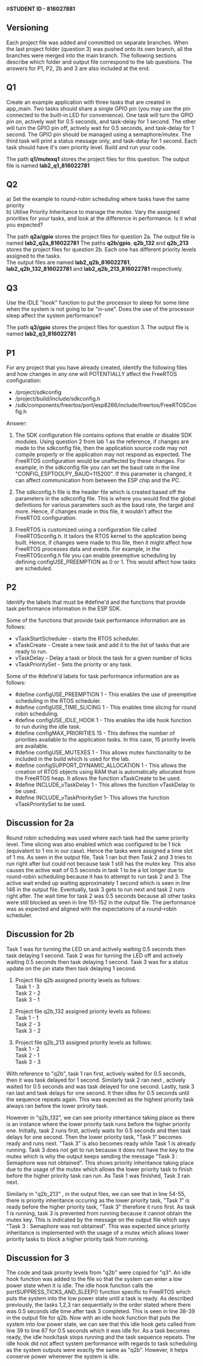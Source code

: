 #**STUDENT ID - 816027881**
## **Versioning** 
Each project file was added and committed on separate branches. When the last project folder (question 3) was pushed onto its own branch, all the branches were merged
into the main branch. The following sections describe which folder and output file correspond to the lab questions. The answers for P1, P2, 2b and 3 are also included at the end.
## **Q1**
Create an example application with three tasks that are created in app_main. Two tasks should share a single GPIO pin (you may use the pin connected to the built-in LED for convenience). One task will turn the GPIO pin on, actively wait for 0.5 seconds, and task-delay for 1 second. The other will turn the GPIO pin off, actively wait for 0.5 seconds, and task-delay for 1 second. The GPIO pin should be managed using a semaphore/mutex. The third task will print a status message only, and task-delay for 1 second. Each task should have it's own priority level. Build and run your code.

The path **q1/mutexq1** stores the project files for this question. The output file is named **lab2_q1_816022781**

## **Q2**
a) Set the example to round-robin scheduling where tasks have the same priority\
b) Utilise Priority Inheritance to manage the mutex. Vary the assigned priorities for your tasks, and look at the difference in performance.
Is it what you expected?

The path **q2a/gpio** stores the project files for question 2a. The output file is named **lab2_q2a_816022781**
The paths **q2b/gpio**, **q2b_132** and **q2b_213** stores the project files for question 2b. Each one has different priority levels assigned to the tasks.\
The output files are named **lab2_q2b_816022781**, **lab2_q2b_132_816022781** and **lab2_q2b_213_816022781** respectively.

## **Q3**
Use the IDLE "hook" function to put the processor to sleep for some time when the system is not going to be "in-use". Does the use of the processor 
sleep affect the system performance?

The path **q3/gpio** stores the project files for question 3. The output file is named **lab2_q3_816022781**

## **P1**
For any project that you have already created, identify the following files and how changes in any one will POTENTIALLY affect the FreeRTOS configuration:
- /project/sdkconfig
- /project/build/include/sdkconfig.h
- /sdk/components/freertos/port/esp8266/include/freertos/FreeRTOSConfig.h

Answer:
1. The SDK configuration file contains options that enable or disable SDK modules. Using question 2 from lab 1 as the reference, if changes are made to the sdkconfig file, 
then the application source code may not compile properly or the application may not respond as expected. The FreeRTOS configuration would be unaffected by these changes.
For example, in the sdkconfig file you can set the baud rate in the line "CONFIG_ESPTOOLPY_BAUD=115200". If this parameter is changed, it can affect communication from between the ESP chip and the PC.

2. The sdkconfig.h file is the header file which is created based off the parameters in the sdkconfig file. This is where you would find the global definitions for various parameters such as the baud rate, the target and more.
Hence, if changes made in this file, it wouldn't affect the FreeRTOS configuration.

3. FreeRTOS is customized using a configuration file called FreeRTOSconfig.h. It tailors the RTOS kernel to the application
being built. Hence, if changes were made to this file, then it might affect how FreeRTOS processes data and events. For example,
in the FreeRTOSconfig.h file you can enable preemptive scheduling by defining configUSE_PREEMPTION as 0 or 1. This would affect how tasks are scheduled.

## **P2**
Identify the labels that must be #define'd and the functions that provide task performance information in the ESP SDK.

Some of the functions that provide task performance information are as follows:
- vTaskStartScheduler - starts the RTOS scheduler.
- xTaskCreate - Create a new task and add it to the list of tasks that are ready to run.
- vTaskDelay - Delay a task or block the task for a given number of ticks
- vTaskPrioritySet - Sets the priority or any task.

Some of the #define'd labels for task performance information are as follows:
- #define configUSE_PREEMPTION 1 - This enables the use of preemptive scheduling in the RTOS scheduler.
- #define configUSE_TIME_SLICING 1 - This enables time slicing for round robin scheduling.
- #define configUSE_IDLE_HOOK 1 - This enables the idle hook function to run during the idle task.
- #define configMAX_PRIORITIES 15 - This defines the number of priorities available to the application tasks. In this case, 15 priority levels are available.
- #define configUSE_MUTEXES 1 - This allows mutex functionality to be included in the build which is used for the lab.
- #define configSUPPORT_DYNAMIC_ALLOCATION 1 - This allows the creation of RTOS objects using RAM that is automatically allocated from the FreeRTOS heap. It allows the function
xTaskCreate to be used.
- #define INCLUDE_vTaskDelay 1 - This allows the function vTaskDelay to be used.
- #define INCLUDE_vTaskPrioritySet 1- This allows the function vTaskPrioritySet to be used.

## **Discussion for 2a** 

Round robin scheduling was used where each task had the same priority level. Time slicing was also enabled which was configured to be 1 tick (equivalent to 1 ms in our case). Hence the tasks were assigned a time slot of 1 ms. As seen in the output file, Task 1 ran but then Task 2 and 3 tries to run right after but could not because task 1 still has the mutex key. This also causes the active wait of 0.5 seconds in task 1 to be a lot longer due to round-robin scheduling because it has to attempt to run task 2 and 3. The active wait ended up waiting approximately 1 second which is seen in line 146 in the output file. Eventually, task 3 gets to run next and task 2 runs right after. The wait time for task 2 was 0.5 seconds because all other tasks were still blocked as seen in line 151-152 in the output file. The performance was as expected and aligned with the expectations of a round-robin scheduler.

## **Discussion for 2b** 
Task 1 was for turning the LED on and actively waiting 0.5 seconds then task delaying 1 second.
Task 2 was for turning the LED off and actively waiting 0.5 seconds then task delaying 1 second.
Task 3 was for a status update on the pin state then task delaying 1 second.

1. Project file q2b assigned priority levels as follows:\
Task 1 - 3\
Task 2 - 2\
Task 3 - 1

2. Project file q2b_132 assigned priority levels as follows:\
Task 1 - 1\
Task 2 - 3\
Task 3 - 2

3. Project file q2b_213 assigned priority levels as follows:\
Task 1 - 2\
Task 2 - 1\
Task 3 - 3

With reference to "q2b", task 1 ran first, actively waited for 0.5 seconds, then it was task delayed for 1 second. Similarly task 2 ran next , actively waited for 0.5 seconds and was task delayed for one second. Lastly, task 3 ran last and task delays for one second. It then idles for 0.5 seconds until the sequence repeats again. This was expected as the highest priority task always ran before the lower priroity task.

However in "q2b_132", we can see priority inheritance taking place as there is an instance where the lower priority task runs before the higher priority one. Initially, task 2 runs first, actively waits for 0.5 seconds and then task delays for one second. Then the lower priority task, "Task 1" becomes ready and runs next. "Task 3" is also becomes ready while Task 1 is already running. Task 3 does not get to run because it does not have the key to the mutex which is why the output keeps sending the message "Task 3 : Semaphore was not obtained". This shows priority inheritance taking place due to the usage of the mutex which allows the lower priority task to finish before the higher priority task can run. As Task 1 was finished, Task 3 ran next.

Similarly in "q2b_213" , in the output files, we can see that in line 54-55, there is priority inheritance occuring as the lower priority task, "Task 1" is ready before the higher priority task, "Task 3" therefore it runs first. As task 1 is running, task 3 is prevented from running because it cannot obtain the mutex key. This is indicated by the message on the output file which says "Task 3 : Semaphore was not obtained". This was expected since priority inheritance is implemented with the usage of a mutex which allows lower priority tasks to block a higher priority task from running.

## **Discussion for 3**

The code and task priority levels from "q2b" were copied for "q3". An idle hook function was added to the file so that the system can enter a low power state when it is idle. The idle hook function calls the portSUPPRESS_TICKS_AND_SLEEP() function specific to FreeRTOS which puts the system into the low power state until a task is ready. As described previously, the tasks 1,2,3 ran sequentially in the order stated where there was 0.5 seconds idle time after task 3 completed. This is seen in line 38-39 in the output file for q2b. Now with an idle hook function that puts the system into low power state, we can see that this idle hook gets called from line 39 to line 87 for 0.5 seconds which it was idle for. As a task becomes ready, the idle hook/task stops running and the task sequence repeats. The idle hook did not affect system performance with regards to task scheduling as the system outputs were exactly the same as "q2b". However, it helps conserve power whenever the system is idle.
